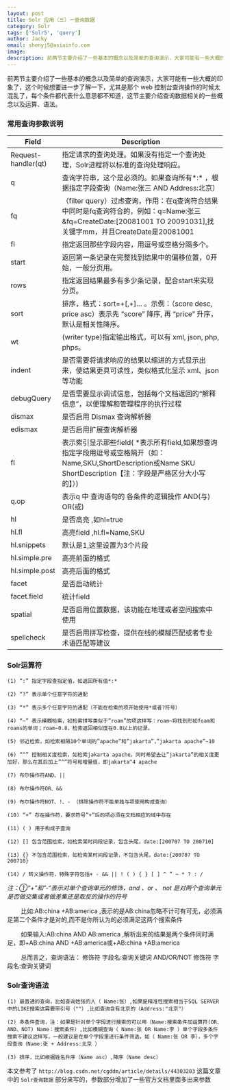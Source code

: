 ```yaml
---
layout: post
title: Solr 应用（三）－查询数据
category: Solr
tags: ['Solr5', 'query']
author: Jacky
email: shenyj5@asiainfo.com
image:
description: 前两节主要介绍了一些基本的概念以及简单的查询演示，大家可能有一些大概的印象了，这个时候想要进一步了解一下，尤其是那个 web 控制台查询操作的时候太混乱了，每个条件都代表什么意思都不知道，这节主要介绍查询数据相关的一些概念以及运算、语法。
---
```

前两节主要介绍了一些基本的概念以及简单的查询演示，大家可能有一些大概的印象了，这个时候想要进一步了解一下，尤其是那个 web 控制台查询操作的时候太混乱了，每个条件都代表什么意思都不知道，这节主要介绍查询数据相关的一些概念以及运算、语法。
### 常用查询参数说明

<table class="table table-bordered table-striped table-condensed">
	<thead>
		<th width="20%">Field</td>
		<th width="80%">Description</td>
	</thead>
	<tr>
        <td>Request-handler(qt)</td>
		<td>指定请求的查询处理。如果没有指定一个查询处理，Solr进程将以标准的查询处理响应。</td>
    </tr>
    <tr>
        <td>q</td>
		<td>查询字符串，这个是必须的。如果查询所有*:* ，根据指定字段查询（Name:张三 AND Address:北京）</td>
    </tr>
    <tr>
        <td>fq</td>
		<td>（filter query）过虑查询，作用：在q查询符合结果中同时是fq查询符合的，例如：q=Name:张三&fq=CreateDate:[20081001 TO 20091031],找关键字mm，并且CreateDate是20081001</td>
    </tr>
	<tr>
        <td>fl</td>
		<td>指定返回那些字段内容，用逗号或空格分隔多个。</td>
    </tr>
	<tr>
        <td>start</td>
		<td>返回第一条记录在完整找到结果中的偏移位置，0开始，一般分页用。</td>
    </tr>
	<tr>
        <td>rows</td>
		<td>指定返回结果最多有多少条记录，配合start来实现分页。</td>
    </tr>
	<tr>
        <td>sort</td>
		<td>排序，格式：sort=<field name>+<desc|asc>[,<field name>+<desc|asc>]… 。示例：（score desc, price asc）表示先 “score” 降序, 再 “price” 升序，默认是相关性降序。 </td>
    </tr>
	<tr>
        <td>wt</td>
		<td>(writer type)指定输出格式，可以有 xml, json, php, phps。 </td>
    </tr>
	<tr>
        <td>indent</td>
		<td>是否需要将请求响应的结果以缩进的方式显示出来，使结果更具可读性，类似格式化显示 xml、json 等功能</td>
    </tr>
	<tr>
        <td>debugQuery</td>
		<td>是否需要显示调试信息，包括每个文档返回的“解释信息”，以便理解和管理程序的执行过程</td>
    </tr>
	<tr>
        <td>dismax</td>
		<td>是否启用 Dismax 查询解析器</td>
    </tr>
	<tr>
        <td>edismax</td>
		<td>是否启用扩展查询解析器</td>
    </tr>
	<tr>
        <td>fl</td>
		<td>表示索引显示那些field( *表示所有field,如果想查询指定字段用逗号或空格隔开（如：Name,SKU,ShortDescription或Name SKU ShortDescription【注：字段是严格区分大小写的】）) </td>
    </tr>
	<tr>
        <td>q.op</td>
		<td>表示q 中 查询语句的 各条件的逻辑操作 AND(与) OR(或)</td>
    </tr>
	<tr>
        <td>hl</td>
		<td>是否高亮 ,如hl=true</td>
    </tr>
	<tr>
        <td>hl.fl</td>
		<td>高亮field ,hl.fl=Name,SKU</td>
    </tr>
	<tr>
        <td>hl.snippets</td>
		<td>默认是1,这里设置为3个片段</td>
    </tr>
	<tr>
        <td>hl.simple.pre</td>
		<td>高亮前面的格式</td>
    </tr>
	<tr>
        <td>hl.simple.post</td>
		<td>高亮后面的格式</td>
    </tr>
	<tr>
        <td>facet</td>
		<td>是否启动统计</td>
    </tr>
	<tr>
        <td>facet.field</td>
		<td>统计field</td>
    </tr>
	<tr>
        <td>spatial</td>
		<td>是否启用位置数据，该功能在地理或者空间搜索中使用</td>
    </tr>
	<tr>
        <td>spellcheck</td>
		<td>是否启用拼写检查，提供在线的模糊匹配或者专业术语匹配等建议</td>
    </tr>
</table>

### Solr运算符

	(1) “:” 指定字段查指定值，如返回所有值*:*
	
	(2) “?” 表示单个任意字符的通配
	
	(3) “*” 表示多个任意字符的通配（不能在检索的项开始使用*或者?符号）
	
	(4) “~” 表示模糊检索，如检索拼写类似于”roam”的项这样写：roam~将找到形如foam和roams的单词；roam~0.8，检索返回相似度在0.8以上的记录。
	
	(5) 邻近检索，如检索相隔10个单词的”apache”和”jakarta”，”jakarta apache”~10
	
	(6) “^” 控制相关度检索，如检索jakarta apache，同时希望去让”jakarta”的相关度更加好，那么在其后加上”^”符号和增量值，即jakarta^4 apache
	
	(7) 布尔操作符AND、||
	
	(8) 布尔操作符OR、&&
	
	(9) 布尔操作符NOT、!、- （排除操作符不能单独与项使用构成查询）

	(10) “+” 存在操作符，要求符号”+”后的项必须在文档相应的域中存在

	(11) ( ) 用于构成子查询

	(12) [] 包含范围检索，如检索某时间段记录，包含头尾，date:[200707 TO 200710]

	(13) {} 不包含范围检索，如检索某时间段记录，不包含头尾，date:{200707 TO 200710}

	(14) / 转义操作符，特殊字符包括+ - && || ! ( ) { } [ ] ^ ” ~ * ? : /

 *注：①“+”和”-“表示对单个查询单元的修饰，and 、or 、 not 是对两个查询单元是否做交集或者做差集还是取反的操作的符号*

　　 比如:AB:china +AB:america ,表示的是AB:china忽略不计可有可无，必须满足第二个条件才是对的,而不是你所认为的必须满足这两个搜索条件

　　 如果输入:AB:china AND AB:america ,解析出来的结果是两个条件同时满足，即+AB:china AND +AB:america或+AB:china +AB:america

　　 总而言之，查询语法：  修饰符 字段名:查询关键词 AND/OR/NOT 修饰符 字段名:查询关键词

### Solr查询语法

	(1) 最普通的查询，比如查询姓张的人（ Name:张）,如果是精准性搜索相当于SQL SERVER中的LIKE搜索这需要带引号（""）,比如查询含有北京的（Address:"北京"）	

	(2) 多条件查询，注：如果是针对单个字段进行搜索的可以用（Name:搜索条件加运算符(OR、AND、NOT) Name：搜索条件）,比如模糊查询（ Name:张 OR Name:李 ）单个字段多条件搜索不建议这样写，一般建议是在单个字段里进行条件筛选，如（ Name:张 OR 李），多个字段查询（Name:张 + Address:北京 ）	

	(3) 排序，比如根据姓名升序（Name asc）,降序（Name desc）

本文参考了 `http://blog.csdn.net/cgddm/article/details/44303203` 这篇文章中的 `Solr查询数据` 部分来写的，参数部分增加了一些官方文档里面多出来参数
